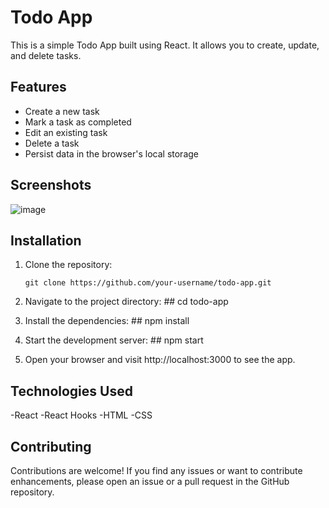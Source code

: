 # Todo App

This is a simple Todo App built using React. It allows you to create, update, and delete tasks.

## Features

- Create a new task
- Mark a task as completed
- Edit an existing task
- Delete a task
- Persist data in the browser's local storage



## Screenshots
![image](https://github.com/DanishKhan25/ToDos/assets/115468271/4443b73d-599e-4d87-8c8a-9cb9445d51bf)


## Installation

1. Clone the repository:

   ```shell
   git clone https://github.com/your-username/todo-app.git
   
2. Navigate to the project directory: ## cd todo-app

3. Install the dependencies: ## npm install

4. Start the development server: ## npm start

5. Open your browser and visit http://localhost:3000 to see the app.

## Technologies Used

-React
-React Hooks
-HTML
-CSS

## Contributing
Contributions are welcome! If you find any issues or want to contribute enhancements, please open an issue or a pull request in the GitHub repository.
